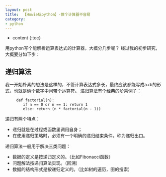 ```yaml
---
layout: post
title:  【Howie玩python】-做个计算器不容易
category: 
- python  
---
```


* content
{:toc}


用python写个能解析运算表达式的计算器，大概分几步呢？
经过我的初步研究，大概要分如下步：

## 递归算法  
 
 我一开始朴素的想法是这样的，不管计算表达式多长，最终应该都能写成a+b的形式，也就是俩个数字中间带个运算符。
 递归算法有个经典的阶乘例子：
 
		 def factorial(n):
		    if n == 0 or n == 1: return 1
		    else: return (n * factorial(n - 1))
		    
递归有两个特点：  
- 递归就是在过程或函数里调用自身；
- 在使用递归策略时，必须有一个明确的递归结束条件，称为递归出口。

递归算法一般用于解决三类问题：  
- 数据的定义是按递归定义的。（比如Fibonacci函数）
- 问题解法按递归算法实现。（回溯）
- 数据的结构形式是按递归定义的。（比如树的遍历，图的搜索）
